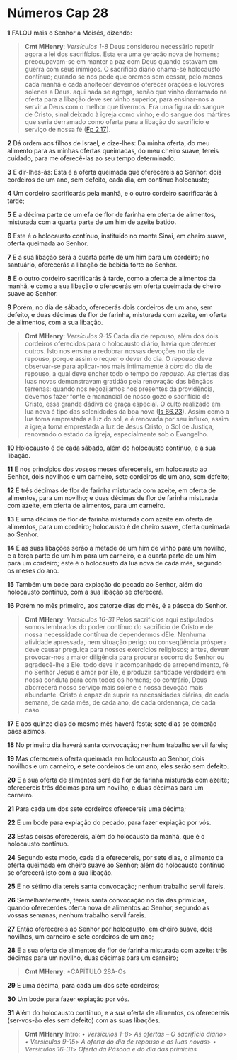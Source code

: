 # Números Cap 28

**1** 	FALOU mais o Senhor a Moisés, dizendo:

> **Cmt MHenry**: *Versículos 1-8* Deus considerou necessário repetir agora a lei dos sacrifícios. Esta era uma geração nova de homens; preocupavam-se em manter a paz com Deus quando estavam em guerra com seus inimigos. O sacrifício diário chama-se holocausto contínuo; quando se nos pede que oremos sem cessar, pelo menos cada manhã e cada anoitecer devemos oferecer orações e louvores solenes a Deus. aqui nada se agrega, senão que vinho derramado na oferta para a libação deve ser vinho superior, para ensinar-nos a servir a Deus com o melhor que tivermos. Era uma figura do sangue de Cristo, sinal deixado à igreja como vinho; e do sangue dos mártires que seria derramado como oferta para a libação do sacrifício e serviço de nossa fé ([Fp 2.17](../50N-Fp/02.md#17)).

**2** 	Dá ordem aos filhos de Israel, e dize-lhes: Da minha oferta, do meu alimento para as minhas ofertas queimadas, do meu cheiro suave, tereis cuidado, para me oferecê-las ao seu tempo determinado.

**3** 	E dir-lhes-ás: Esta é a oferta queimada que oferecereis ao Senhor: dois cordeiros de um ano, sem defeito, cada dia, em contínuo holocausto;

**4** 	Um cordeiro sacrificarás pela manhã, e o outro cordeiro sacrificarás à tarde;

**5** 	E a décima parte de um efa de flor de farinha em oferta de alimentos, misturada com a quarta parte de um him de azeite batido.

**6** 	Este é o holocausto contínuo, instituído no monte Sinai, em cheiro suave, oferta queimada ao Senhor.

**7** 	E a sua libação será a quarta parte de um him para um cordeiro; no santuário, oferecerás a libação de bebida forte ao Senhor.

**8** 	E o outro cordeiro sacrificarás à tarde, como a oferta de alimentos da manhã, e como a sua libação o oferecerás em oferta queimada de cheiro suave ao Senhor.

**9** 	Porém, no dia de sábado, oferecerás dois cordeiros de um ano, sem defeito, e duas décimas de flor de farinha, misturada com azeite, em oferta de alimentos, com a sua libação.

> **Cmt MHenry**: *Versículos 9-15* Cada dia de repouso, além dos dois cordeiros oferecidos para o holocausto diário, havia que oferecer outros. Isto nos ensina a redobrar nossas devoções no dia de repouso, porque assim o requer o dever do dia. O *repouso* deve observar-se para aplicar-nos mais intimamente à *obra* do dia de repouso, a qual deve encher todo o tempo do *repouso*. As ofertas das luas novas demonstravam gratidão pela renovação das bênçãos terrenas: quando nos regozijamos nos presentes da providência, devemos fazer fonte e manancial de nosso gozo o sacrifício de Cristo, essa grande dádiva de graça especial. O culto realizado em lua nova é tipo das solenidades da boa nova ([Is 66.23](../23A-Is/66.md#23)). Assim como a lua toma emprestada a luz do sol, e é renovada por seu influxo, assim a igreja toma emprestada a luz de Jesus Cristo, o Sol de Justiça, renovando o estado da igreja, especialmente sob o Evangelho.

**10** 	Holocausto é de cada sábado, além do holocausto contínuo, e a sua libação.

**11** 	E nos princípios dos vossos meses oferecereis, em holocausto ao Senhor, dois novilhos e um carneiro, sete cordeiros de um ano, sem defeito;

**12** 	E três décimas de flor de farinha misturada com azeite, em oferta de alimentos, para um novilho; e duas décimas de flor de farinha misturada com azeite, em oferta de alimentos, para um carneiro.

**13** 	E uma décima de flor de farinha misturada com azeite em oferta de alimentos, para um cordeiro; holocausto é de cheiro suave, oferta queimada ao Senhor.

**14** 	E as suas libações serão a metade de um him de vinho para um novilho, e a terça parte de um him para um carneiro, e a quarta parte de um him para um cordeiro; este é o holocausto da lua nova de cada mês, segundo os meses do ano.

**15** 	Também um bode para expiação do pecado ao Senhor, além do holocausto contínuo, com a sua libação se oferecerá.

**16** 	Porém no mês primeiro, aos catorze dias do mês, é a páscoa do Senhor.

> **Cmt MHenry**: *Versículos 16-31* Pelos sacrifícios aqui estipulados somos lembrados do poder contínuo do sacrifício de Cristo e de nossa necessidade contínua de dependermos dEle. Nenhuma atividade apressada, nem situação perigo ou conseqüência próspera deve causar preguiça para nossos exercícios religiosos; antes, devem provocar-nos a maior diligência para procurar socorro do Senhor ou agradecê-lhe a Ele. todo deve ir acompanhado de arrependimento, fé no Senhor Jesus e amor por Ele, e produzir santidade verdadeira em nossa conduta para com todos os homens; do contrário, Deus aborrecerá nosso serviço mais solene e nossa devoção mais abundante. Cristo é capaz de suprir as necessidades diárias, de cada semana, de cada mês, de cada ano, de cada ordenança, de cada caso.

**17** 	E aos quinze dias do mesmo mês haverá festa; sete dias se comerão pães ázimos.

**18** 	No primeiro dia haverá santa convocação; nenhum trabalho servil fareis;

**19** 	Mas oferecereis oferta queimada em holocausto ao Senhor, dois novilhos e um carneiro, e sete cordeiros de um ano; eles serão sem defeito.

**20** 	E a sua oferta de alimentos será de flor de farinha misturada com azeite; oferecereis três décimas para um novilho, e duas décimas para um carneiro.

**21** 	Para cada um dos sete cordeiros oferecereis uma décima;

**22** 	E um bode para expiação do pecado, para fazer expiação por vós.

**23** 	Estas coisas oferecereis, além do holocausto da manhã, que é o holocausto contínuo.

**24** 	Segundo este modo, cada dia oferecereis, por sete dias, o alimento da oferta queimada em cheiro suave ao Senhor; além do holocausto contínuo se oferecerá isto com a sua libação.

**25** 	E no sétimo dia tereis santa convocação; nenhum trabalho servil fareis.

**26** 	Semelhantemente, tereis santa convocação no dia das primícias, quando oferecerdes oferta nova de alimentos ao Senhor, segundo as vossas semanas; nenhum trabalho servil fareis.

**27** 	Então oferecereis ao Senhor por holocausto, em cheiro suave, dois novilhos, um carneiro e sete cordeiros de um ano;

**28** 	E a sua oferta de alimentos de flor de farinha misturada com azeite: três décimas para um novilho, duas décimas para um carneiro;

> **Cmt MHenry**: *CAPÍTULO 28A-Os

**29** 	E uma décima, para cada um dos sete cordeiros;

**30** 	Um bode para fazer expiação por vós.

**31** 	Além do holocausto contínuo, e a sua oferta de alimentos, os oferecereis (ser-vos-ão eles sem defeito) com as suas libações.


> **Cmt MHenry** Intro: *• Versículos 1-8*> *As ofertas – O sacrifício diário*> *• Versículos 9-15*> *A oferta do dia de repouso e as luas novas*> *• Versículos 16-31*> *Oferta da Páscoa e do dia das primícias*
